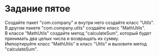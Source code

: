 # Задание пятое

Создайте пакет "com.company" и внутри него создайте класс "Utils".  
В другом пакете "com.company.utils" создайте класс "MathUtils".  
В классе "MathUtils" создайте метод "calculateSum", который будет принимать два целых числа и возвращать их сумму.  
Импортируйте класс "MathUtils" в класс "Utils" и вызовите метод "calculateSum".

